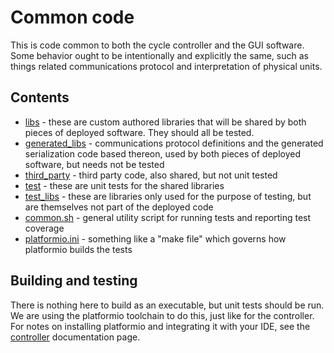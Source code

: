 # Common code

This is code common to both the cycle controller and the GUI software. Some behavior ought to be intentionally and explicitly the same, such as things related communications protocol and interpretation of physical units.

## Contents

* [libs](libs) - these are custom authored libraries that will be shared by both pieces of deployed software. They should all be tested.
* [generated_libs](generated_libs) - communications protocol definitions and the generated serialization code based thereon, used by both pieces of deployed software, but needs not be tested
* [third_party](third_party) - third party code, also shared, but not unit tested
* [test](test) - these are unit tests for the shared libraries
* [test_libs](test_libs) - these are libraries only used for the purpose of testing, but are themselves not part of the deployed code
* [common.sh](common.sh) - general utility script for running tests and reporting test coverage
* [platformio.ini](platformio.ini) - something like a "make file" which governs how platformio builds the tests

## Building and testing

There is nothing here to build as an executable, but unit tests should be run. We are using the platformio toolchain to do this, just like for the controller. For notes on installing platformio and integrating it with your IDE, see the [controller](../controller) documentation page.
